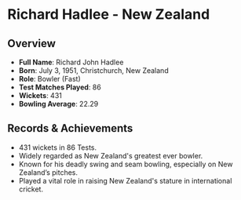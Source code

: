 # Richard Hadlee - New Zealand

## Overview
- **Full Name**: Richard John Hadlee
- **Born**: July 3, 1951, Christchurch, New Zealand
- **Role**: Bowler (Fast)
- **Test Matches Played**: 86
- **Wickets**: 431
- **Bowling Average**: 22.29

## Records & Achievements
- 431 wickets in 86 Tests.
- Widely regarded as New Zealand's greatest ever bowler.
- Known for his deadly swing and seam bowling, especially on New Zealand’s pitches.
- Played a vital role in raising New Zealand's stature in international cricket.
